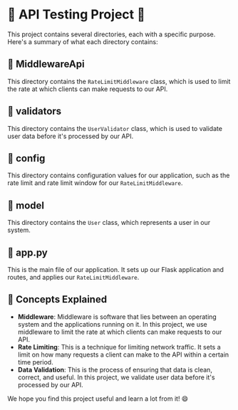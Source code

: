 # 🚀 API Testing Project 🚀

This project contains several directories, each with a specific purpose. Here's a summary of what each directory contains:

## 📁 MiddlewareApi

This directory contains the `RateLimitMiddleware` class, which is used to limit the rate at which clients can make requests to our API.

## 📁 validators

This directory contains the `UserValidator` class, which is used to validate user data before it's processed by our API.

## 📁 config

This directory contains configuration values for our application, such as the rate limit and rate limit window for our `RateLimitMiddleware`.

## 📁 model

This directory contains the `User` class, which represents a user in our system.

## 📂 app.py

This is the main file of our application. It sets up our Flask application and routes, and applies our `RateLimitMiddleware`.

## 🎯 Concepts Explained

- **Middleware**: Middleware is software that lies between an operating system and the applications running on it. In this project, we use middleware to limit the rate at which clients can make requests to our API.
- **Rate Limiting**: This is a technique for limiting network traffic. It sets a limit on how many requests a client can make to the API within a certain time period.
- **Data Validation**: This is the process of ensuring that data is clean, correct, and useful. In this project, we validate user data before it's processed by our API.

We hope you find this project useful and learn a lot from it! 😄